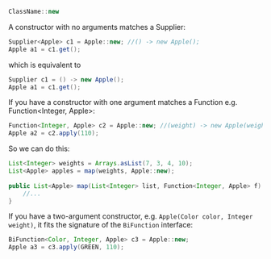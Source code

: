 ```java
ClassName::new
```

A constructor with no arguments matches a Supplier:

```java
Supplier<Apple> c1 = Apple::new; //() -> new Apple();
Apple a1 = c1.get();
```

which is equivalent to
 
```java
Supplier c1 = () -> new Apple();
Apple a1 = c1.get();
```

If you have a constructor with one argument matches a Function e.g. Function<Integer, Apple>:
 
```java
Function<Integer, Apple> c2 = Apple::new; //(weight) -> new Apple(weight);
Apple a2 = c2.apply(110);
```

So we can do this:
 
```java
List<Integer> weights = Arrays.asList(7, 3, 4, 10);
List<Apple> apples = map(weights, Apple::new);
 
public List<Apple> map(List<Integer> list, Function<Integer, Apple> f) {
    //...
}
```

If you have a two-argument constructor, e.g. `Apple(Color color, Integer weight)`, it fits the signature of the `BiFunction` interface:
 
```java
BiFunction<Color, Integer, Apple> c3 = Apple::new;
Apple a3 = c3.apply(GREEN, 110);
```
